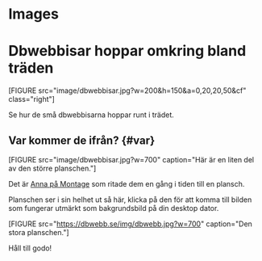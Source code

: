 Images
======

Dbwebbisar hoppar omkring bland träden
==================================

<!--<figure class="figure right">
    <a href="image/dbwebbisar.jpg"><img src="image/dbwebbisar.jpg?w=200&h=150&a=0,20,20,50&cf" alt=""/></a>
</figure> -->
[FIGURE src="image/dbwebbisar.jpg?w=200&h=150&a=0,20,20,50&cf" class="right"]

Se hur de små dbwebbisarna hoppar runt i trädet.

<!--more-->


Var kommer de ifrån? {#var}
-----------------------------------

<!-- <figure class="figure">
    <a href="image/dbwebbisar.jpg"><img src="image/dbwebbisar.jpg?w=700" alt="Här är en liten del av den större planschen."/></a>
    <figcaption markdown=1>Här är en liten del av den större planschen.</figcaption>
</figure>-->
[FIGURE src="image/dbwebbisar.jpg?w=700" caption="Här är en liten del av den större planschen."]

Det är [Anna på Montage](http://montage.se/) som ritade dem en gång i tiden till en plansch.

Planschen ser i sin helhet ut så här, klicka på den för att komma till bilden som fungerar utmärkt som bakgrundsbild på din desktop dator.

<!--<figure class="figure">
    <a href="https://dbwebb.se/img/dbwebb.jpg"><img src="https://dbwebb.se/img/dbwebb.jpg?w=700" alt="Den stora planschen."/></a>
    <figcaption markdown=1>Den stora planschen.</figcaption>
</figure> -->
[FIGURE src="https://dbwebb.se/img/dbwebb.jpg?w=700" caption="Den stora planschen."]

Håll till godo!

